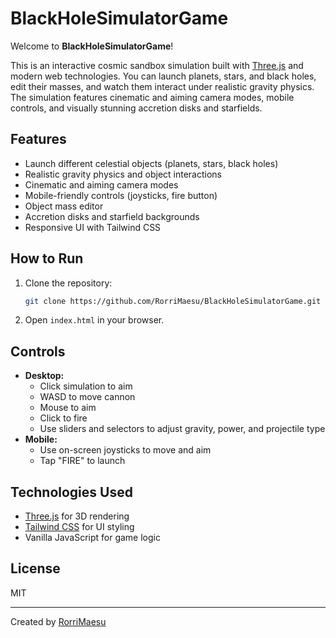 # BlackHoleSimulatorGame

Welcome to **BlackHoleSimulatorGame**!

This is an interactive cosmic sandbox simulation built with [Three.js](https://threejs.org/) and modern web technologies. You can launch planets, stars, and black holes, edit their masses, and watch them interact under realistic gravity physics. The simulation features cinematic and aiming camera modes, mobile controls, and visually stunning accretion disks and starfields.

## Features
- Launch different celestial objects (planets, stars, black holes)
- Realistic gravity physics and object interactions
- Cinematic and aiming camera modes
- Mobile-friendly controls (joysticks, fire button)
- Object mass editor
- Accretion disks and starfield backgrounds
- Responsive UI with Tailwind CSS

## How to Run
1. Clone the repository:
   ```sh
   git clone https://github.com/RorriMaesu/BlackHoleSimulatorGame.git
   ```
2. Open `index.html` in your browser.

## Controls
- **Desktop:**
  - Click simulation to aim
  - WASD to move cannon
  - Mouse to aim
  - Click to fire
  - Use sliders and selectors to adjust gravity, power, and projectile type
- **Mobile:**
  - Use on-screen joysticks to move and aim
  - Tap "FIRE" to launch

## Technologies Used
- [Three.js](https://threejs.org/) for 3D rendering
- [Tailwind CSS](https://tailwindcss.com/) for UI styling
- Vanilla JavaScript for game logic

## License
MIT

---
Created by [RorriMaesu](https://github.com/RorriMaesu)
